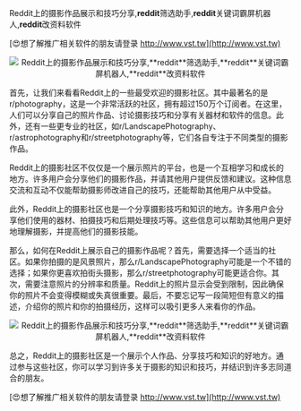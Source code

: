 Reddit上的摄影作品展示和技巧分享,**reddit**筛选助手,**reddit**关键词霸屏机器人,**reddit**改资料软件

[😍想了解推广相关软件的朋友请登录 http://www.vst.tw](http://www.vst.tw)

 <center><img src="https://vst.tw/MP4/tuiguang/png/3.png" alt="Reddit上的摄影作品展示和技巧分享,**reddit**筛选助手,**reddit**关键词霸屏机器人,**reddit**改资料软件"></center>

首先，让我们来看看Reddit上的一些最受欢迎的摄影社区。其中最著名的是r/photography，这是一个非常活跃的社区，拥有超过150万个订阅者。在这里，人们可以分享自己的照片作品、讨论摄影技巧和分享有关器材和软件的信息。此外，还有一些更专业的社区，如r/LandscapePhotography、r/astrophotography和r/streetphotography等，它们各自专注于不同类型的摄影作品。

Reddit上的摄影社区不仅仅是一个展示照片的平台，也是一个互相学习和成长的地方。许多用户会分享他们的摄影作品，并请其他用户提供反馈和建议。这种信息交流和互动不仅能帮助摄影师改进自己的技巧，还能帮助其他用户从中受益。

此外，Reddit上的摄影社区也是一个分享摄影技巧和知识的地方。许多用户会分享他们使用的器材、拍摄技巧和后期处理技巧等。这些信息可以帮助其他用户更好地理解摄影，并提高他们的摄影技能。

那么，如何在Reddit上展示自己的摄影作品呢？首先，需要选择一个适当的社区。如果你拍摄的是风景照片，那么r/LandscapePhotography可能是一个不错的选择；如果你更喜欢拍街头摄影，那么r/streetphotography可能更适合你。其次，需要注意照片的分辨率和质量。Reddit上的照片显示会受到限制，因此确保你的照片不会变得模糊或失真很重要。最后，不要忘记写一段简短但有意义的描述，介绍你的照片和你的拍摄经历，这样可以吸引更多人来看你的作品。

 <center><img src="https://vst.tw/MP4/tuiguang/png/2.png" alt="Reddit上的摄影作品展示和技巧分享,**reddit**筛选助手,**reddit**关键词霸屏机器人,**reddit**改资料软件"></center>

总之，Reddit上的摄影社区是一个展示个人作品、分享技巧和知识的好地方。通过参与这些社区，你可以学习到许多关于摄影的知识和技巧，并结识到许多志同道合的朋友。

[😍想了解推广相关软件的朋友请登录 http://www.vst.tw](http://www.vst.tw)



